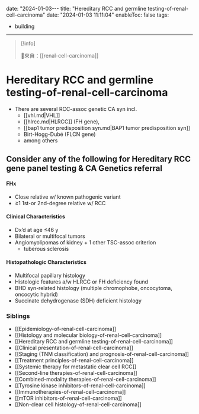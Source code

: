 date: "2024-01-03---
title: "Hereditary RCC and germline testing-of-renal-cell-carcinoma"
date: "2024-01-03 11:11:04"
enableToc: false
tags:
  - building
---
> [!info]
>
> 🌱來自：[[renal-cell-carcinoma]]
# Hereditary RCC and germline testing-of-renal-cell-carcinoma
- There are several RCC-assoc genetic CA syn incl.
  - [[vhl.md|VHL]]
  - [[hlrcc.md|HLRCC]] (FH gene),
  - [[bap1 tumor predisposition syn.md|BAP1 tumor predisposition syn]]
  - Birt-Hogg-Dubé (FLCN gene)
  - among others
## Consider any of the following for Hereditary RCC gene panel testing & CA Genetics referral
#### FHx
- Close relative w/ known pathogenic variant
- ≥1 1st-or 2nd-degree relative w/ RCC
#### Clinical Characteristics
- Dx’d at age ≤46 y
- Bilateral or multifocal tumors
- Angiomyolipomas of kidney + 1 other TSC-assoc criterion
  - tuberous sclerosis
#### Histopathologic Characteristics
- Multifocal papillary histology
- Histologic features a/w HLRCC or FH deficiency found
- BHD syn-related histology (multiple chromophobe, oncocytoma, oncocytic hybrid)
- Succinate dehydrogenase (SDH) deficient histology
### Siblings
- [[Epidemiology-of-renal-cell-carcinoma]]
- [[Histology and molecular biology-of-renal-cell-carcinoma]]
- [[Hereditary RCC and germline testing-of-renal-cell-carcinoma]]
- [[Clinical presentation-of-renal-cell-carcinoma]]
- [[Staging (TNM classification) and prognosis-of-renal-cell-carcinoma]]
- [[Treatment principles-of-renal-cell-carcinoma]]
- [[Systemic therapy for metastatic clear cell RCC]]
- [[Second-line therapies-of-renal-cell-carcinoma]]
- [[Combined-modality therapies-of-renal-cell-carcinoma]]
- [[Tyrosine kinase inhibitors-of-renal-cell-carcinoma]]
- [[Immunotherapies-of-renal-cell-carcinoma]]
- [[mTOR inhibitors-of-renal-cell-carcinoma]]
- [[Non-clear cell histology-of-renal-cell-carcinoma]]
